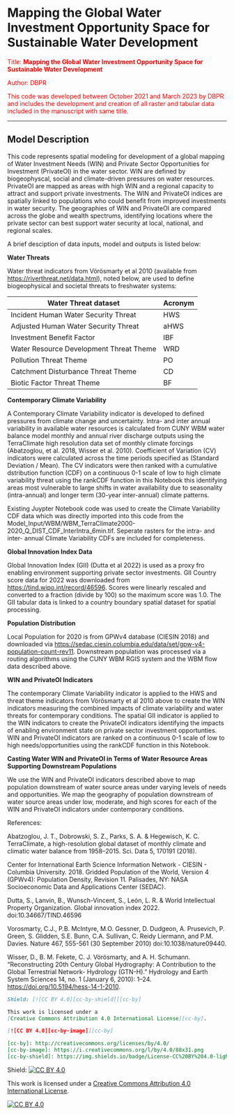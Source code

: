 # Mapping the Global Water Investment Opportunity Space for Sustainable Water Development

<font color=red>Title: <b>Mapping the Global Water Investment Opportunity Space for Sustainable Water Development</b>
  
  Author: DBPR 

This code was developed between October 2021 and March 2023 by DBPR and includes the development and creation of all raster and tabular data included in the manuscript with same title.  </font>
***

## Model Description

This code represents spatial modeling for development of a global mapping of Water Investment Needs (WIN) and Private Sector Opportunities for Investment (PrivateOI) in the water sector. WIN are defined by biogeophyscal, social and climate-driven pressures on water resources. PrivateOI are mapped as areas with high WIN and a regional capacity to attract and support private investments. The WIN and PrivateOI indices are spatially linked to populations who could benefit from improved investments in water security. The geographies of WIN and PrivateOI are compared across the globe and wealth spectrums, identifying locations where the private sector can best support water security at local, national, and regional scales.

A brief desciption of data inputs, model and outputs is listed below:

<b>Water Threats</b>

Water threat indicators from Vörösmarty et al 2010 (available from https://riverthreat.net/data.html), noted below, are used to define biogeophysical and societal threats to freshwater systems:

| Water Threat dataset | Acronym
| --- | --- |
| Incident Human Water Security Threat | HWS
| Adjusted Human Water Security Threat | aHWS
| Investment Benefit Factor | IBF
| Water Resource Development Threat Theme | WRD
| Pollution Threat Theme | PO
| Catchment Disturbance Threat Theme | CD
| Biotic Factor Threat Theme | BF


<b>Contemporary Climate Variability</b>

A Contemporary Climate Variability indicator is developed to defined pressures from climate change and uncertainty. Intra- and inter annual variability in available water resources is calculated from CUNY WBM water balance model monthly and annual river discharge outputs using the TerraClimate high resolution data set of monthly climate forcings (Abatzoglou, et al. 2018, Wisser et al. 2010). Coefficient of Variation (CV) indicators were calculated across the time periods specified as (Standard Deviation / Mean). The CV indicators were then ranked with a cumulative dstribution function (CDF) on a continuous 0-1 scale of low to high climate variability threat using the rankCDF function in this Notebook this identifying areas most vulnerable to large shifts in water availability due to seasonality (intra-annual) and longer term (30-year inter-annual) climate patterns. 
 
Existing Juypter Notebook code was used to create the Climate Variability CDF data which was  directly imported into this code from the Model_Input/WBM/WBM_TerraClimate2000-2020_Q_DIST_CDF_InterIntra_6min.tif. Seperate rasters for the intra- and inter- annual Climate Variability CDFs are included for completeness. 


<b>Global Innovation Index Data</b>

Global Innovation Index (GII) (Dutta et al 2022) is used as a proxy fro enabling environment supporting private sector investments. GII Country score data for 2022 was downloaded from https://tind.wipo.int/record/46596. Scores were linearly rescaled and converted to a fraction (divide by 100) so the maximum score was 1.0.  The GII tabular data is linked to a country boundary spatial dataset for spatial processing.

<b>Population Distribution</b>

Local Population for 2020 is from GPWv4 database (CIESIN 2018) and downloaded via https://sedac.ciesin.columbia.edu/data/set/gpw-v4-population-count-rev11. Downstream population was processed via a routing algorithms using the CUNY WBM RGIS system and the WBM flow data described above.

<b>WIN and PrivateOI Indicators</b>

The contemporary Climate Variability indicator is applied to the HWS and threat theme indicators from Vörösmarty et al 2010 above to create the WIN indicators measuring the combined impacts of climate variability and water threats for contemporary conditions. The spatial GII indicator is applied to the WIN indicators to create the PrivateOI indicators identifying the impacts of enabling environment state on private sector investment opportunties. WIN and PrivateOI indicators are ranked on a continuous 0-1 scale of low to high needs/opportunities using the rankCDF function in this Notebook.

<b>Casting Water WIN and PrivateOI in Terms of Water Resource Areas Supporting Downstream Populations</b>

We use the WIN and PrivateOI indicators described above to map population downstream of water source areas under varying levels of needs and opportunities. We map the geography of population downstream of water source areas under low, moderate, and high scores for each of the WIN and PrivateOI indicators under contemporary conditions. 


References:

Abatzoglou, J. T., Dobrowski, S. Z., Parks, S. A. & Hegewisch, K. C. TerraClimate, a high-resolution global dataset of monthly climate and climatic water balance from 1958–2015. Sci. Data 5, 170191 (2018).

Center for International Earth Science Information Network - CIESIN - Columbia University. 2018. Gridded Population of the World, Version 4 (GPWv4): Population Density, Revision 11. Palisades, NY: NASA Socioeconomic Data and Applications Center (SEDAC).

Dutta, S., Lanvin, B., Wunsch-Vincent, S., León, L. R. & World Intellectual Property Organization. Global innovation index 2022. doi:10.34667/TIND.46596

Vorosmarty, C.J.,  P.B. McIntyre, M.O. Gessner, D. Dudgeon, A. Prusevich, P. Green, S. Glidden, S.E. Bunn, C.A. Sullivan, C. Reidy Liermann, and P.M. Davies. Nature 467, 555-561 (30 September 2010) doi:10.1038/nature09440.

Wisser, D., B. M. Fekete, C. J. Vörösmarty, and A. H. Schumann. “Reconstructing 20th Century Global Hydrography: A Contribution to the Global Terrestrial Network- Hydrology (GTN-H).” Hydrology and Earth System Sciences 14, no. 1 (January 6, 2010): 1–24. https://doi.org/10.5194/hess-14-1-2010.

```markdown
Shield: [![CC BY 4.0][cc-by-shield]][cc-by]

This work is licensed under a
[Creative Commons Attribution 4.0 International License][cc-by].

[![CC BY 4.0][cc-by-image]][cc-by]

[cc-by]: http://creativecommons.org/licenses/by/4.0/
[cc-by-image]: https://i.creativecommons.org/l/by/4.0/88x31.png
[cc-by-shield]: https://img.shields.io/badge/License-CC%20BY%204.0-lightgrey.svg
```

Shield: [![CC BY 4.0][cc-by-shield]][cc-by]

This work is licensed under a
[Creative Commons Attribution 4.0 International License][cc-by].

[![CC BY 4.0][cc-by-image]][cc-by]

[cc-by]: http://creativecommons.org/licenses/by/4.0/
[cc-by-image]: https://i.creativecommons.org/l/by/4.0/88x31.png
[cc-by-shield]: https://img.shields.io/badge/License-CC%20BY%204.0-lightgrey.svg

